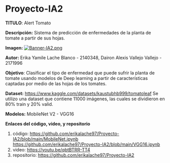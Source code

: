 # Proyecto-IA2

**TITULO**: Alert Tomato

**Descripción:** Sistema de predicción de enfermedades de la planta de tomate a partir de sus hojas.

**Imagen:** 
[![Banner-IA2.png](https://i.postimg.cc/6Q6NfqRp/Banner-IA2.png)](https://postimg.cc/VJhTYYDx)


**Autor:** Erika Yamile Lache Blanco - 2140348, Dairon Alexis Vallejo Vallejo - 2171996

**Objetivo**: Clasificar el tipo de enfermedad que puede sufrir la planta de tomate usando modelos de Deep learning a partir de características captadas por medio de las hojas de los tomates.

**Dataset:** https://www.kaggle.com/datasets/kaustubhb999/tomatoleaf
Se utilizo una dataset que contiene 11000 imágenes, las cuales se dividieron en 80% train y 20% valid.

**Modelos:** MobileNet V2 - VGG16

**Enlaces del código, video, y repositorio**
1. código: 
   https://github.com/erikalache97/Proyecto-IA2/blob/main/MobileNet.ipynb
   https://github.com/erikalache97/Proyecto-IA2/blob/main/VGG16.ipynb
2. video: https://youtu.be/qbtBTRR-TT4
3. repositorio: https://github.com/erikalache97/Proyecto-IA2

